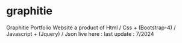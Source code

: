 # graphitie
Graphitie Portfolio Website
a product of Html / Css + (Bootstrap-4) / Javascript + (Jquery) / Json
live here : 
last update : 7/2024